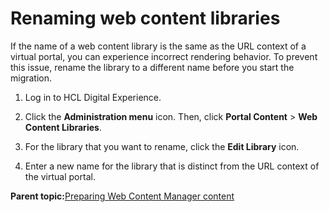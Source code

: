 # Renaming web content libraries

If the name of a web content library is the same as the URL context of a virtual portal, you can experience incorrect rendering behavior. To prevent this issue, rename the library to a different name before you start the migration.

1.  Log in to HCL Digital Experience.

2.  Click the **Administration menu** icon. Then, click **Portal Content** \> **Web Content Libraries**.

3.  For the library that you want to rename, click the **Edit Library** icon.

4.  Enter a new name for the library that is distinct from the URL context of the virtual portal.


**Parent topic:**[Preparing Web Content Manager content](../migrate/wcm_specific_steps.md)

